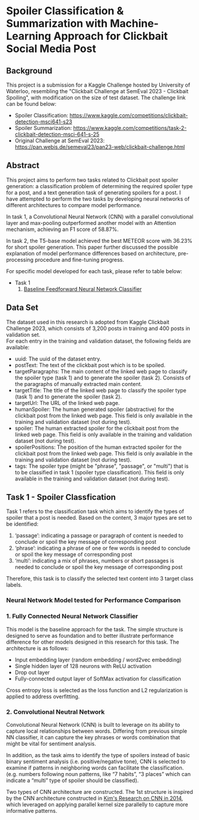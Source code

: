 # Spoiler Classification & Summarization with Machine-Learning Approach for Clickbait Social Media Post

## Background
This project is a submission for a Kaggle Challenge hosted by University of Waterloo, resembling the "Clickbait Challenge at SemEval 2023 - Clickbait Spoiling", with modification on the size of test dataset. The challenge link can be found below:
- Spoiler Classification: https://www.kaggle.com/competitions/clickbait-detection-msci641-s23
- Spoiler Summarization: https://www.kaggle.com/competitions/task-2-clickbait-detection-msci-641-s-25
- Original Challenge at SemEval 2023: https://pan.webis.de/semeval23/pan23-web/clickbait-challenge.html 

## Abstract
This project aims to perform two tasks related to Clickbait post spoiler generation: a classification problem of determining the required spoiler type for a post, and a text generation task of generating spoilers for a post. I have attempted to perform the two tasks by developing neural networks of different architectures to compare model performance.   
  
In task 1, a Convolutional Neural Network (CNN) with a parallel convolutional layer and max-pooling outperformed another model with an Attention mechanism, achieving an F1 score of 58.87%.  
  
In task 2, the T5-base model achieved the best METEOR score with 36.23% for short spoiler generation. This paper further discussed the possible explanation of model performance differences based on architecture, pre-processing procedure and fine-tuning progress.

For specific model developed for each task, please refer to table below:
- Task 1
  1. [Baseline Feedforward Neural Network Classifier](###1.-fully-connected-neural-network-classifier)

## Data Set
The dataset used in this research is adopted from Kaggle Clickbait Challenge 2023, which consists of 3,200 posts in training and 400 posts in validation set.    
For each entry in the training and validation dataset, the following fields are available:
- uuid: The uuid of the dataset entry.
- postText: The text of the clickbait post which is to be spoiled.
- targetParagraphs: The main content of the linked web page to classify the spoiler type (task 1) and to generate the spoiler (task 2). Consists of the paragraphs of manually extracted main content.
- targetTitle: The title of the linked web page to classify the spoiler type (task 1) and to generate the spoiler (task 2).
- targetUrl: The URL of the linked web page.
- humanSpoiler: The human generated spoiler (abstractive) for the clickbait post from the linked web page. This field is only available in the training and validation dataset (not during test).
- spoiler: The human extracted spoiler for the clickbait post from the linked web page. This field is only available in the training and validation dataset (not during test).
- spoilerPositions: The position of the human extracted spoiler for the clickbait post from the linked web page. This field is only available in the training and validation dataset (not during test).
- tags: The spoiler type (might be "phrase", "passage", or "multi") that is to be classified in task 1 (spoiler type classification). This field is only available in the training and validation dataset (not during test).

## Task 1 - Spoiler Classfication
Task 1 refers to the classification task which aims to identify the types of spoiler that a post is needed. Based on the content, 3 major types are set to be identified:
1.	‘passage’: indicating a passage or paragraph of content is needed to conclude or spoil the key message of corresponding post
2.	‘phrase’: indicating a phrase of one or few words is needed to conclude or spoil the key message of corresponding post
3.	‘multi’: indicating a mix of phrases, numbers or short passages is needed to conclude or spoil the key message of corresponding post

Therefore, this task is to classify the selected text content into 3 target class labels. 

### Neural Network Model tested for Performance Comparison
### 1. Fully Connected Neural Network Classifier
This model is the baseline approach for the task. The simple structure is designed to serve as foundation and to better illustrate performance difference for other models designed in this research for this task. The architecture is as follows:
- Input embedding layer (random embedding / word2vec embedding)
- Single hidden layer of 128 neurons with ReLU activation
- Drop out layer
- Fully-connected output layer of SoftMax activation for classification

Cross entropy loss is selected as the loss function and L2 regularization is applied to address overfitting. 

### 2. Convolutional Neutral Network
Convolutional Neural Network (CNN) is built to leverage on its ability to capture local relationships between words. Differing from previous simple NN classifier, it can capture the key phrases or words combination that might be vital for sentiment analysis. 

In addition, as the task aims to identify the type of spoilers instead of basic binary sentiment analysis (i.e. positive/negative tone), CNN is selected to examine if patterns in neighboring words can facilitate the classification. (e.g. numbers following noun patterns, like “7 habits”, “3 places” which can indicate a “multi” type of spoiler should be classified). 

Two types of CNN architecture are constructed. The 1st structure is inspired by the CNN architecture constructed in [Kim's Research on CNN in 2014](https://arxiv.org/abs/1408.5882), which leveraged on applying parallel kernel size parallelly to capture more informative patterns.



